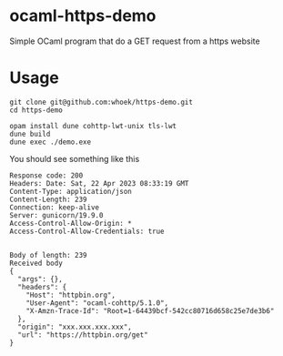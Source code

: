 # ocaml-https-demo

Simple OCaml program that do a GET request from a https website

# Usage

```
git clone git@github.com:whoek/https-demo.git
cd https-demo

opam install dune cohttp-lwt-unix tls-lwt
dune build
dune exec ./demo.exe
```
You should see something like this
```
Response code: 200
Headers: Date: Sat, 22 Apr 2023 08:33:19 GMT
Content-Type: application/json
Content-Length: 239
Connection: keep-alive
Server: gunicorn/19.9.0
Access-Control-Allow-Origin: *
Access-Control-Allow-Credentials: true


Body of length: 239
Received body
{
  "args": {}, 
  "headers": {
    "Host": "httpbin.org", 
    "User-Agent": "ocaml-cohttp/5.1.0", 
    "X-Amzn-Trace-Id": "Root=1-64439bcf-542cc80716d658c25e7de3b6"
  }, 
  "origin": "xxx.xxx.xxx.xxx", 
  "url": "https://httpbin.org/get"
}
```
